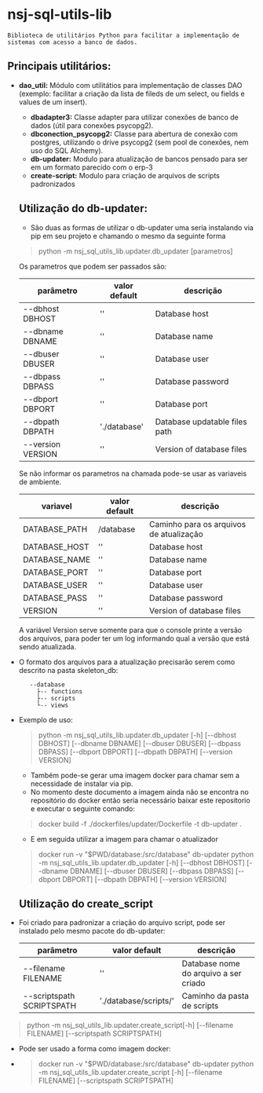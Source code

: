 # nsj-sql-utils-lib
    Biblioteca de utilitários Python para facilitar a implementação de sistemas com acesso a banco de dados.
        
## Principais utilitários:
    
* **dao_util:** Módulo com utilitátios para implementação de classes DAO (exemplo: facilitar a criação da lista de fileds de um select, ou fields e values de um insert).
    * **dbadapter3:** Classe adapter para utilizar conexões de banco de dados (útil para conexões psycopg2).
    * **dbconection_psycopg2:** Classe para abertura de conexão com postgres, utilizando o drive psycopg2 (sem pool de conexões, nem uso do SQL Alchemy).
    * **db-updater:** Modulo para atualização de bancos pensado para ser em um formato parecido com o erp-3 
    * **create-script:** Modulo para criação de arquivos de scripts padronizados  
    
    ## Utilização do db-updater:
    * São duas as formas de utilizar o db-updater  uma seria instalando via pip em seu projeto e chamando o mesmo da seguinte forma 

    >python -m nsj_sql_utils_lib.updater.db_updater [parametros]
    
    Os parametros que podem ser passados são:
    
    | parâmetro       | valor default  | descrição
    | --------------- | ------------- |  ------------- |
    |--dbhost   DBHOST  |''|  Database host
    |--dbname   DBNAME  |'' |  Database name
    |--dbuser   DBUSER  |'' |  Database user
    |--dbpass   DBPASS  |''|   Database password
    |--dbport   DBPORT  |''|   Database port
    |--dbpath   DBPATH  |'./database'|   Database updatable files path
    |--version   VERSION  |''|  Version of database files


    Se não informar os parametros na chamada pode-se usar as variaveis de ambiente.

    | variavel        | valor default | descrição                              |
    | --------------- | ------------- | -------------------------------------- |
    | DATABASE_PATH   | /database      | Caminho para os arquivos de atualização |
    | DATABASE_HOST   | ''            | Database host                          |
    | DATABASE_NAME   | ''            | Database name                          |
    | DATABASE_PORT   | ''            | Database port                          |
    | DATABASE_USER   | ''        | Database user                          |
    | DATABASE_PASS   | ''            | Database password                      |
    | VERSION         | ''            | Version of database files   

    A variável Version serve somente para que o console printe a versão dos arquivos, para poder ter um log informando qual a versão que está sendo atualizada.
    

* O formato dos arquivos para a atualização precisarão serem como descrito na pasta skeleton_db:

         --database
           ├-- functions
           ├-- scripts
           └-- views
        
* Exemplo de uso: 
   > python -m nsj_sql_utils_lib.updater.db_updater [-h] [--dbhost DBHOST] [--dbname DBNAME] [--dbuser DBUSER] [--dbpass DBPASS] [--dbport DBPORT] [--dbpath DBPATH] [--version VERSION]

  * Também pode-se gerar uma imagem docker para chamar sem a necessidade de instalar via pip.
  * No momento deste documento a imagem ainda não se encontra no repositório do docker então seria necessário baixar este repositorio e executar o seguinte comando:

  > docker build -f ./dockerfiles/updater/Dockerfile -t db-updater .

  * E em seguida utilizar a imagem para chamar o atualizador

  > docker run -v "$PWD/database:/src/database" db-updater python -m nsj_sql_utils_lib.updater.db_updater  [-h] [--dbhost DBHOST] [--dbname DBNAME] [--dbuser DBUSER] [--dbpass DBPASS] [--dbport DBPORT] [--dbpath DBPATH] [--version VERSION]

        
    ## Utilização do create_script

*  Foi criado para padronizar a criação do arquivo script, pode ser instalado pelo mesmo pacote do db-updater:
  
    | parâmetro       | valor default  | descrição
    | --------------- | ------------- |  ------------- |
    |--filename   FILENAME  |''|  Database nome do arquivo a ser criado 
     |--scriptspath   SCRIPTSPATH  |'./database/scripts/' | Caminho da pasta de scripts  

 > python -m nsj_sql_utils_lib.updater.create_script[-h] [--filename FILENAME] [--scriptspath SCRIPTSPATH]
 
 
 
 * Pode ser usado a forma como imagem docker:
 *   > docker run -v "$PWD/database:/src/database" db-updater python -m nsj_sql_utils_lib.updater.create_script [-h] [--filename FILENAME] [--scriptspath SCRIPTSPATH]